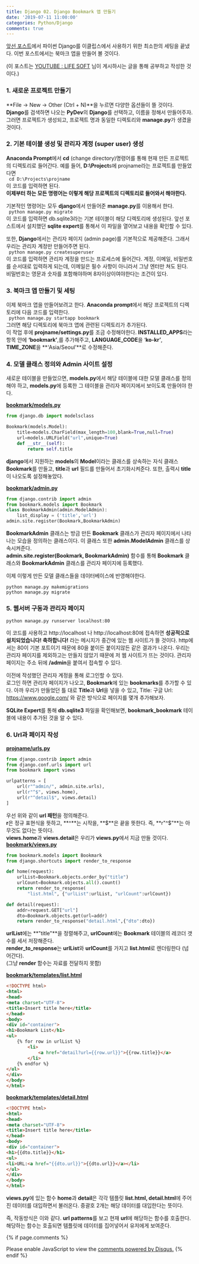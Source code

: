```yaml
---
title: Django 02. Django Bookmark 앱 만들기
date: '2019-07-11 11:00:00'
categories: Python/Django
comments: true
---
```

[앞선 포스트](https://hwangtolee.github.io/python/django/2019/07/10/Python-Django-Preperations.html)에서 파이썬 Django를 이클립스에서 사용하기 위한 최소한의 세팅을 끝냈다. 이번 포스트에서는 북마크 앱을 만들어 볼 것이다.

(이 포스트는 [YOUTUBE : LIFE SOFT](https://www.youtube.com/channel/UCqRTjWqD-ZWHj0ZoPSKVWBw) 님이 게시하시는 글을 통해 공부하고 작성한 것이다.)

### 1. 새로운 프로젝트 만들기
**File -> New -> Other (Ctrl + N)**을 누르면 다양한 옵션들이 뜰 것이다.  
**Django**를 검색하면 나오는 **PyDev**의 **Django**를 선택하고, 이름을 정해서 만들어주자.  
그러면 프로젝트가 생성되고, 프로젝트 명과 동일한 디렉토리와 **manage.py**가 생겼을 것이다. 

### 2. 기본 테이블 생성 및 관리자 계정 (super user) 생성
**Anaconda Prompt**에서 **cd** (change directory)명령어를 통해 현재 만든 프로젝트의 디렉토리로 들어간다. 예를 들어, **D:\Project**s에 projname라는 프로젝트를 만들었다면  
<code> cd D:\Projects\projname </code>  
이 코드를 입력하면 된다.  
**이제부터 하는 모든 명령어는 이렇게 해당 프로젝트의 디렉토리로 들어와서 해야한다.**

기본적인 명령어는 모두 **django**에서 만들어준 **manage.py**를 이용해서 한다.  
<code> python manage.py migrate </code>  
이 코드를 입력하면 db.sqlite3라는 기본 테이블이 해당 디렉토리에 생성된다. 앞선 포스트에서 설치했던 **sqlite expert**를 통해서 이 파일을 열어보고 내용을 확인할 수 있다. 

또한, **Django**에서는 관리자 페이지 (admin page)를 기본적으로 제공해준다. 그래서 우리는 관리자 계정만 만들어주면 된다.  
<code> python manage.py createsuperuser  </code>  
이 코드를 입력하면 관리자 계정을 만드는 프로세스에 들어간다. 계정, 이메일, 비밀번호를 순서대로 입력하게 되는데, 이메일은 필수 사항이 아니라서 그냥 엔터만 쳐도 된다. 비밀번호는 영문과 숫자를 포함해야하며 8자이상이여야한다는 조건이 있다.

### 3. 북마크 앱 만들기 및 세팅
이제 북마크 앱을 만들어보려고 한다. **Anaconda prompt**에서 해당 프로젝트의 디렉토리에 다음 코드를 입력한다.  
<code> python manage.py startapp bookmark </code>  
그러면 해당 디렉토리에 북마크 앱에 관련된 디렉토리가 추가된다.  
이 작업 후에 **projname/settings.py**를 조금 수정해야한다. **INSTALLED_APPS**라는 항목 안에 **‘bookmark’**,를 추가해주고, **LANGUAGE_CODE**을 ‘**ko-kr’**, **TIME_ZONE**을 **‘Asia/Seoul’**로 수정해준다.

### 4. 모델 클래스 정의와 Admin 사이트 설정
새로운 테이블을 만들었으면, **models.py**에서 해당 테이블에 대한 모델 클래스를 정의해야 하고, **models.py**에 등록한 그 테이블을 관리자 페이지에서 보이도록 만들어야 한다.

**<u>bookmark/models.py</u>**  

```python
from django.db import modelsclass

Bookmark(models.Model):
    title=models.CharField(max_length=100,blank=True,null=True)
    url=models.URLField("url",unique=True)
    def __str__(self):
        return self.title
```

**django**에서 지원하는 **models**의 **Model**이라는 클래스를 상속하는 자식 클래스 **Bookmark**를 만들고, **title**과 **url** 필드를 만들어서 초기화시켜준다.  또한, 출력시 **title**이 나오도록 설정해놓았다. 

**<u>bookmark/admin.py</u>**  

```python
from django.contrib import admin
from bookmark.models import Bookmark
class BookmarkAdmin(admin.ModelAdmin):
    list_display = ('title','url')
admin.site.register(Bookmark,BookmarkAdmin)
```

**BookmarkAdmin** 클래스는 방금 만든 **Bookmark** 클래스가 관리자 페이지에서 나타나는 모습을 정의하는 클래스이다. 이 클래스 또한 **admin.ModelAdmin** 클래스를 상속시켜준다.   
**admin.site.register(Bookmark, BookmarkAdmin)** 함수를 통해 **Bookmark** 클래스와 **BookmarkAdmin** 클래스를 관리자 페이지에 등록했다.  

이제 이렇게 만든 모델 클래스들을 데이터베이스에 반영해야한다.   
<pre><code>python manage.py makemigrations
python manage.py migrate</code>
</pre>

### 5. 웹서버 구동과 관리자 페이지

<code>python manage.py runserver localhost:80</code>

이 코드를 사용하고 http://localhost 나 http://localhost:80에 접속하면 **성공적으로 설치되었습니다! 축하합니다!** 라는 메시지가 중간에 있는 웹 사이트가 뜰 것이다. http에서는 80이 기본 포트이기 때문에 80을 붙이든 붙이지않든 같은 결과가 나온다. 우리는 관리자 페이지를 제외하고는 만들지 않았기 때문에 저 웹 사이트가 뜨는 것이다. 관리자 페이지는 주소 뒤에 **/admin**을 붙여서 접속할 수 있다.    

이전에 작성했던 관리자 계정을 통해 로그인할 수 있다.  
로그인 하면 관리자 페이지가 나오고, **Bookmark**에 있는 **bookmarks**를 추가할 수 있다. 아까 우리가 만들었던 틀 대로 **Title**과 **Url**을 넣을 수 있고, Title: 구글 Url: https://www.google.com/ 와 같은 방식으로 페이지를 몇개 추가해보자.   

**SQLite Expert**를 통해 **db.sqlite3** 파일을 확인해보면, **bookmark_bookmark** 테이블에 내용이 추가된 것을 알 수 있다.  

### 6. Url과 페이지 작성
**<u>projname/urls.py</u>**  

```python
from django.contrib import admin
from django.conf.urls import url
from bookmark import views

urlpatterns = [
    url(r"^admin/", admin.site.urls),
    url(r"^$", views.home),
    url(r"^detail$", views.detail)
]
```

우선 위와 같이 **url 패턴**을 정의해준다.  
**r**은 정규 표현식을 뜻하고, **^**는 시작을, **$**은 끝을 뜻한다. 즉, **r"^$"**는 아무것도 없다는 뜻이다.  
**views.home**과 **views.detail**은 우리가 **views.py**에서 지금 만들 것이다.  
**<u>bookmark/views.py</u>**  

```python
from bookmark.models import Bookmark
from django.shortcuts import render_to_response

def home(request):
    urlList=Bookmark.objects.order_by("title")
    urlCount=Bookmark.objects.all().count()
    return render_to_response(
        "list.html", {"urlList":urlList, "urlCount":urlCount})

def detail(request):
    addr=request.GET["url"]
    dto=Bookmark.objects.get(url=addr)
    return render_to_response("detail.html",{"dto":dto}) 
```

**urlList**에는 **"title"**을 정렬해주고, **urlCount**에는 **Bookmark** 테이블의 레코더 갯수를 세서 저장해준다.  
**render_to_response**는 **urlList**와 **urlCount**를 가지고 **list.html**로 렌더링한다 (넘어간다).  
(그냥 **render** 함수는 자료를 전달하지 못함)

**<u>bookmark/templates/list.html</u>**

```html
<!DOCTYPE html>
<html>
<head>
<meta charset="UTF-8">
<title>Insert title here</title>
</head>
<body>
<div id="container">
<h1>Bookmark List</h1>
<ul>
	{% for row in urlList %}
		<li>
			<a href="detail?url={{row.url}}">{{row.title}}</a>
		</li>
	{% endfor %}
</ul>
</div>
</body>
</html>
```

**<u>bookmark/templates/detail.html</u>**

```html
<!DOCTYPE html>
<html>
<head>
<meta charset="UTF-8">
<title>Insert title here</title>
</head>
<body>
<div id="container">
<h1>{{dto.title}}</h1>
<ul>
<li>URL:<a href="{{dto.url}}">{{dto.url}}</a></li>
</ul>
</div>
</body>
</html>
```
**views.py**에 있는 함수 **home**과 **detail**은 각각 템플릿 **list.html, detail.html**에 주어진 데이터를 대입하면서 불러온다. 중괄호 2개는 해당 데이터를 대입한다는 뜻이다.

즉, 작동방식은 이와 같다. **url patterns**를 보고 현재 **url**에 해당하는 함수를 호출한다.  
해당하는 함수는 호출되면 템플릿에 데이터를 집어넣어서 유저에게 보여준다. 



{% if page.comments %}
<div id="disqus_thread"></div>
<script>
/**
*  RECOMMENDED CONFIGURATION VARIABLES: EDIT AND UNCOMMENT THE SECTION BELOW TO INSERT DYNAMIC VALUES FROM YOUR PLATFORM OR CMS.
*  LEARN WHY DEFINING THESE VARIABLES IS IMPORTANT: https://disqus.com/admin/universalcode/#configuration-variables*/
/*
var disqus_config = function () {
this.page.url = PAGE_URL;  // Replace PAGE_URL with your page's canonical URL variable
this.page.identifier = PAGE_IDENTIFIER; // Replace PAGE_IDENTIFIER with your page's unique identifier variable
};
*/
(function() { // DON'T EDIT BELOW THIS LINE
var d = document, s = d.createElement('script');
s.src = 'https://hwnagto.disqus.com/embed.js';
s.setAttribute('data-timestamp', +new Date());
(d.head || d.body).appendChild(s);
})();
</script>
<noscript>Please enable JavaScript to view the <a href="https://disqus.com/?ref_noscript">comments powered by Disqus.</a></noscript>
{% endif %}
